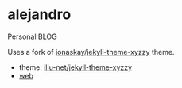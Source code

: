 # alejandro
Personal BLOG

Uses a fork of [jonaskay/jekyll-theme-xyzzy](https://github.com/jonaskay/jekyll-theme-xyzzy) theme.

- theme: [iliu-net/jekyll-theme-xyzzy](https://github.com/iliu-net/jekyll-theme-xyzzy)
- [web](https://alejandro.iliu.net/)

